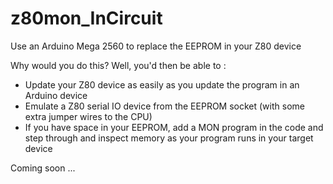 # z80mon_InCircuit
Use an Arduino Mega 2560 to replace the EEPROM in your Z80 device

Why would you do this? Well, you'd then be able to : 

- Update your Z80 device as easily as you update the program in an Arduino device
- Emulate a Z80 serial IO device from the EEPROM socket (with some extra jumper wires to the CPU)
- If you have space in your EEPROM, add a MON program in the code and step through and inspect memory as your program runs in your target device

Coming soon ... 
